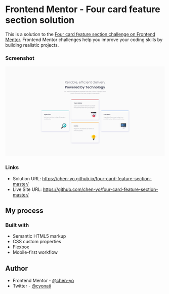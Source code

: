 # Frontend Mentor - Four card feature section solution

This is a solution to the [Four card feature section challenge on Frontend Mentor](https://www.frontendmentor.io/challenges/four-card-feature-section-weK1eFYK). Frontend Mentor challenges help you improve your coding skills by building realistic projects. 


### Screenshot

![](./Screenshot-2024-05-23.jpg)

### Links

- Solution URL: https://chen-yo.github.io/four-card-feature-section-master/
- Live Site URL: https://github.com/chen-yo/four-card-feature-section-master/

## My process

### Built with

- Semantic HTML5 markup
- CSS custom properties
- Flexbox
- Mobile-first workflow



## Author

- Frontend Mentor - [@chen-yo](https://www.frontendmentor.io/profile/chen-yo)
- Twitter - [@cyonati](https://twitter.com/cyonati)
